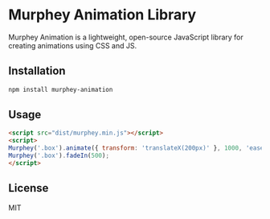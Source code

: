 # Murphey Animation Library

Murphey Animation is a lightweight, open-source JavaScript library for creating animations using CSS and JS.

## Installation

```bash
npm install murphey-animation
```

## Usage

```html
<script src="dist/murphey.min.js"></script>
<script>
Murphey('.box').animate({ transform: 'translateX(200px)' }, 1000, 'ease-out');
Murphey('.box').fadeIn(500);
</script>
```

## License
MIT
